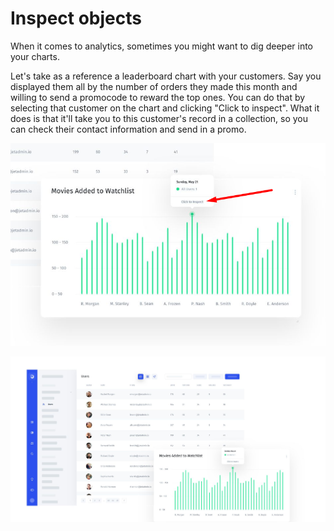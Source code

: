 # Inspect objects

When it comes to analytics, sometimes you might want to dig deeper into your charts. 

Let's take as a reference a leaderboard chart with your customers. Say you displayed them all by the number of orders they made this month and willing to send a promocode to reward the top ones. You can do that by selecting that customer on the chart and clicking "Click to inspect". What it does is that it'll take you to this customer's record in a collection, so you can check their contact information and send in a promo. 



![](../../../.gitbook/assets/image%20%28196%29.png)

![](../../../.gitbook/assets/image%20%2826%29.png)

